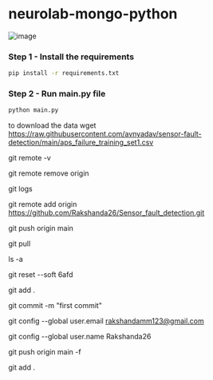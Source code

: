 # neurolab-mongo-python

![image](https://user-images.githubusercontent.com/57321948/196933065-4b16c235-f3b9-4391-9cfe-4affcec87c35.png)

### Step 1 - Install the requirements

```bash
pip install -r requirements.txt
```

### Step 2 - Run main.py file

```bash
python main.py
```


to download the data
wget https://raw.githubusercontent.com/avnyadav/sensor-fault-detection/main/aps_failure_training_set1.csv


git remote -v

git remote remove origin

git logs 

git remote add origin https://github.com/Rakshanda26/Sensor_fault_detection.git

git push origin main 

git pull 

ls -a

git reset --soft 6afd

git add . 

git commit -m "first commit"


git config --global user.email rakshandamm123@gmail.com

git config --global user.name Rakshanda26
 
 git push origin main -f 

git add .
 